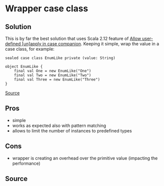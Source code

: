 # Wrapper case class

## Solution

This is by far the best solution that uses Scala 2.12 feature of [Allow user-defined [un]apply in case companion](https://github.com/scala/scala/releases/tag/v2.12.2).
Keeping it simple, wrap the value in a case class, for example:

```
sealed case class EnumLike private (value: String)

object EnumLike {
    final val One = new EnumLike("One")
    final val Two = new EnumLike("Two")
    final val Three = new EnumLike("Three")
}
```

[Source](src/test/scala/com/github/atais/SealedCaseClassSpec.scala) 

## Pros
 - simple
 - works as expected also with pattern matching
 - allows to limit the number of instances to predefined types
 
## Cons
 - wrapper is creating an overhead over the primitive value (impacting the performance)

## Source

